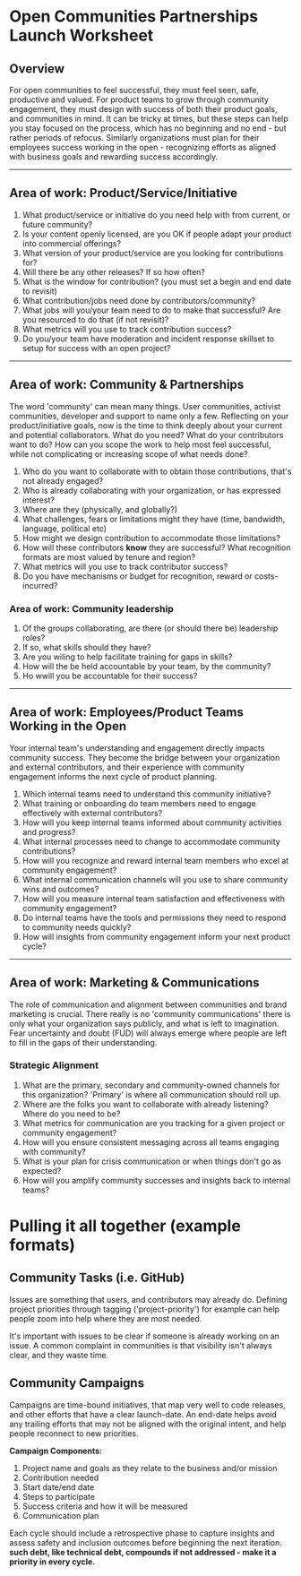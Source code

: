 # Open Communities Partnerships Launch Worksheet

## Overview

For open communities to feel successful, they must feel seen, safe, productive and valued. 
For product teams to grow through community engagement, they must design with success of both their product goals, and communities in mind. It can be tricky at times, but these steps can help you stay focused on the process, which has no beginning and no end - but rather periods of refocus.  Similarly organizations must plan for their employees success working in the open - recognizing efforts as aligned with business goals and rewarding success accordingly.

---

## Area of work: Product/Service/Initiative

1. What product/service or initiative do you need help with from current, or future community?
2. Is your content openly licensed, are you OK if people adapt your product into commercial offerings? 
3. What version of your product/service are you looking for contributions for?  
4. Will there be any other releases? If so how often?
5. What is the window for contribution? (you must set a begin and end date to revisit)
6. What contribution/jobs need done by contributors/community?
7. What jobs will you/your team need to do to make that successful? Are you resourced to do that (if not revisit)?
8. What metrics will you use to track contribution success?
9. Do you/your team have moderation and incident response skillset to setup for success with an open project?  

---

## Area of work: Community & Partnerships

The word 'community' can mean many things. User communities, activist communities, developer and support to name only a few. Reflecting on your product/initiative goals, now is the time to think deeply about your current and potential collaborators. What do you need? What do your contributors want to do? How can you scope the work to help most feel successful, while not complicating or increasing scope of what needs done?  

1. Who do you want to collaborate with to obtain those contributions, that's not already engaged?
2. Who is already collaborating with your organization, or has expressed interest?
3. Where are they (physically, and globally?)
4. What challenges, fears or limitations might they have (time, bandwidth, language, political etc)
5. How might we design contribution to accommodate those limitations?
6. How will these contributors **know** they are successful? What recognition formats are most valued by tenure and region?
7. What metrics will you use to track contributor success?  
8. Do you have mechanisms or budget for recognition, reward or costs-incurred?

### Area of work: Community leadership

1. Of the groups collaborating, are there (or should there be) leadership roles?
2. If so, what skills should they have?
3. Are you wiling to help facilitate training for gaps in skills?
4. How will the be held accountable by your team, by the community?
5. Ho wwill you be accountable for their success?

---

## Area of work: Employees/Product Teams Working in the Open

Your internal team's understanding and engagement directly impacts community success. They become the bridge between your organization and external contributors, and their experience with community engagement informs the next cycle of product planning.

1. Which internal teams need to understand this community initiative?
2. What training or onboarding do team members need to engage effectively with external contributors?
3. How will you keep internal teams informed about community activities and progress?
4. What internal processes need to change to accommodate community contributions?
5. How will you recognize and reward internal team members who excel at community engagement?
6. What internal communication channels will you use to share community wins and outcomes?
7. How will you measure internal team satisfaction and effectiveness with community engagement?
8. Do internal teams have the tools and permissions they need to respond to community needs quickly?
9. How will insights from community engagement inform your next product cycle?

---

## Area of work: Marketing & Communications

The role of communication and alignment between communities and brand marketing is crucial. There really is no 'community communications' there is only what your organization says publicly, and what is left to imagination. Fear uncertainty and doubt (FUD) will always emerge where people are left to fill in the gaps of their understanding.

### Strategic Alignment

1. What are the primary, secondary and community-owned channels for this organization? 'Primary' is where all communication should roll up.
2. Where are the folks you want to collaborate with already listening? Where do you need to be?
3. What metrics for communication are you tracking for a given project or community engagement?
4. How will you ensure consistent messaging across all teams engaging with community?
5. What is your plan for crisis communication or when things don't go as expected?
6. How will you amplify community successes and insights back to internal teams?

# Pulling it all together (example formats)

## Community Tasks (i.e. GitHub)
Issues are something that users, and contributors may already do. Defining project priorities through tagging ('project-priority') for example can help people zoom into help where they are most needed.

It's important with issues to be clear if someone is already working on an issue. A common complaint in communities is that visibility isn't always clear, and they waste time.

## Community Campaigns
Campaigns are time-bound initiatives, that map very well to code releases, and other efforts that have a clear launch-date. An end-date helps avoid any trailing efforts that may not be aligned with the original intent, and help people reconnect to new priorities.

**Campaign Components:**
1. Project name and goals as they relate to the business and/or mission
2. Contribution needed
3. Start date/end date
4. Steps to participate
5. Success criteria and how it will be measured
6. Communication plan

Each cycle should include a retrospective phase to capture insights and assess safety and inclusion outcomes before beginning the next iteration. **such debt, like technical debt, compounds if not addressed - make it a priority in every cycle.**
